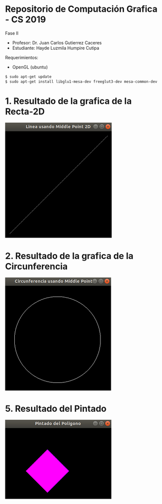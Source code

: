 # Repositorio de Computación Grafica - CS 2019
Fase II
- Profesor: Dr. Juan Carlos Gutierrez Caceres
- Estudiante: Hayde Luzmila Humpire Cutipa

Requerimientos:
- OpenGL (ubuntu)
```
$ sudo apt-get update
$ sudo apt-get install libglu1-mesa-dev freeglut3-dev mesa-common-dev
```
# 1. Resultado de la grafica de la Recta-2D
![bd_disponibles](Imagenes/LineaMiddlePoint2D.png)

# 2. Resultado de la grafica de la Circunferencia
![bd_disponibles](Imagenes/CircunferenciaPuntoMedio.png)

# 5. Resultado del Pintado
![bd_disponibles](Imagenes/PintadoPoligono.png)
